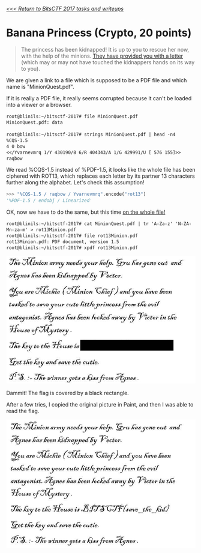 _[<<< Return to BitsCTF 2017 tasks and writeups](/bitsctf-2017)_
# Banana Princess (Crypto, 20 points)

>The princess has been kidnapped! It is up to you to rescue her now, with the help of the minions. [They have provided you with a letter](MinionQuest.pdf) (which may or may not have touched the kidnappers hands on its way to you).

We are given a link to a file which is supposed to be a PDF file and which name is "MinionQuest.pdf".

If it is really a PDF file, it really seems corrupted because it can't be loaded into a viewer or a browser.

```console
root@blinils:~/bitsctf-2017# file MinionQuest.pdf
MinionQuest.pdf: data

root@blinils:~/bitsctf-2017# strings MinionQuest.pdf | head -n4
%CQS-1.5
4 0 bow
<</Yvarnevmrq 1/Y 430190/B 6/R 404343/A 1/G 429991/U [ 576 155]>>
raqbow
```

We read %CQS-1.5 instead of %PDF-1.5, it looks like the whole file has been ciphered with ROT13, which replaces each letter by its partner 13 characters further along the alphabet. Let's check this assumption!

```python
>>> "%CQS-1.5 / raqbow / Yvarnevmrq".encode("rot13")
'%PDF-1.5 / endobj / Linearized'
```

OK, now we have to do the same, but this time [on the whole file!](rot13Minion.pdf)

```console
root@blinils:~/bitsctf-2017# cat MinionQuest.pdf | tr 'A-Za-z' 'N-ZA-Mn-za-m' > rot13Minion.pdf
root@blinils:~/bitsctf-2017# file rot13Minion.pdf
rot13Minion.pdf: PDF document, version 1.5
root@blinils:~/bitsctf-2017# xpdf rot13Minion.pdf
```

![Find the flag in this image](hidden-flag.png)

Dammit! The flag is covered by a black rectangle.

After a few tries, I copied the original picture in Paint, and then I was able to read the flag.

![Validate the flag in this image](plaintext-flag.png)
